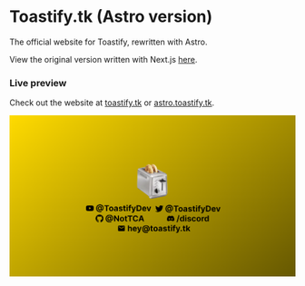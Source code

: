# Toastify.tk (Astro version)

The official website for Toastify, rewritten with Astro.

View the original version written with Next.js [here](https://github.com/ToastedDev/toastify.tk).

### Live preview

Check out the website at [toastify.tk](https://toastify.tk) or [astro.toastify.tk](https://astro.toastify.tk).

![](public/preview.png)
